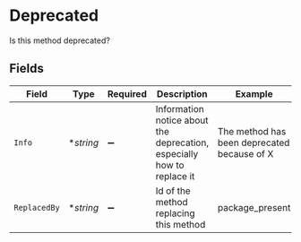 # Deprecated

Is this method deprecated?


## Fields

| Field                                                                  | Type                                                                   | Required                                                               | Description                                                            | Example                                                                |
| ---------------------------------------------------------------------- | ---------------------------------------------------------------------- | ---------------------------------------------------------------------- | ---------------------------------------------------------------------- | ---------------------------------------------------------------------- |
| `Info`                                                                 | **string*                                                              | :heavy_minus_sign:                                                     | Information notice about the deprecation, especially how to replace it | The method has been deprecated because of X                            |
| `ReplacedBy`                                                           | **string*                                                              | :heavy_minus_sign:                                                     | Id of the method replacing this method                                 | package_present                                                        |